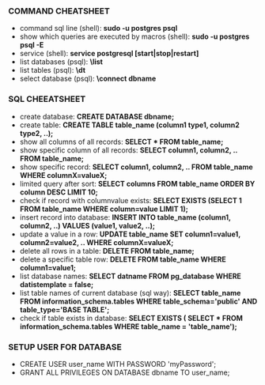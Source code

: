 ### COMMAND CHEATSHEET

- command sql line (shell): **sudo -u postgres psql**
- show which queries are executed by macros (shell): **sudo -u postgres psql -E**
- service (shell): **service postgresql [start|stop|restart]**
- list databases (psql): **\list**
- list tables (psql): **\dt**
- select database (psql): **\connect dbname**

### SQL CHEEATSHEET

- create database: **CREATE DATABASE dbname;**
- create table: **CREATE TABLE table_name (column1 type1, column2 type2, ..);**
- show all columns of all records: **SELECT * FROM table_name;**
- show specific column of all records: **SELECT column1, column2, .. FROM table_name;**
- show specific record: **SELECT column1, column2, .. FROM table_name WHERE columnX=valueX;**
- limited query after sort: **SELECT columns FROM table_name ORDER BY column DESC LIMIT 10;**
- check if record with columnvalue exists: **SELECT EXISTS (SELECT 1 FROM table_name WHERE column=value LIMIT 1);**
- insert record into database: **INSERT INTO table_name (column1, column2, ..) VALUES (value1, value2, ..);**
- update a value in a row: **UPDATE table_name SET column1=value1, column2=value2, .. WHERE columnX=valueX;**
- delete all rows in a table: **DELETE FROM table_name;**
- delete a specific table row: **DELETE FROM table_name WHERE column1=value1;**
- list database names: **SELECT datname FROM pg_database WHERE datistemplate = false;**
- list table names of current database (sql way): **SELECT table_name  FROM information_schema.tables  WHERE table_schema='public' AND table_type='BASE TABLE';**
- check if table exists in database: **SELECT EXISTS ( SELECT * FROM information_schema.tables WHERE table_name = 'table_name');**

### SETUP USER FOR DATABASE

- CREATE USER user_name WITH PASSWORD 'myPassword';
- GRANT ALL PRIVILEGES ON DATABASE dbname TO user_name;
